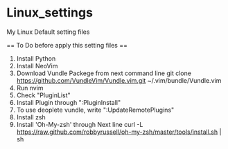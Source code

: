 # Linux_settings
My Linux Default setting files

== To Do before apply this setting files ==

1. Install Python
2. Install NeoVim
3. Download Vundle Packege from next command line
    git clone https://github.com/VundleVim/Vundle.vim.git ~/.vim/bundle/Vundle.vim
4. Run nvim
5. Check "PluginList"
6. Install Plugin through ":PluginInstall"
7. To use deoplete vundle, write ":UpdateRemotePlugins"
8. Install zsh
9. Install 'Oh-My-zsh' through Next line
    curl -L https://raw.github.com/robbyrussell/oh-my-zsh/master/tools/install.sh | sh
